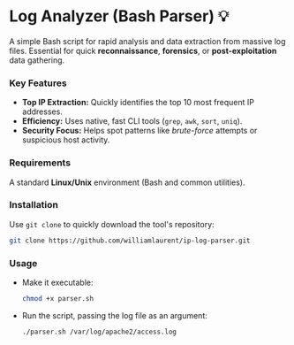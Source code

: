 # Log Analyzer (Bash Parser) 💡

A simple Bash script for rapid analysis and data extraction from massive log files. Essential for quick **reconnaissance**, **forensics**, or **post-exploitation** data gathering.

### Key Features

* **Top IP Extraction:** Quickly identifies the top 10 most frequent IP addresses.
* **Efficiency:** Uses native, fast CLI tools (`grep`, `awk`, `sort`, `uniq`).
* **Security Focus:** Helps spot patterns like *brute-force* attempts or suspicious host activity.

### Requirements

A standard **Linux/Unix** environment (Bash and common utilities).

### Installation

Use `git clone` to quickly download the tool's repository:

```bash
git clone https://github.com/williamlaurent/ip-log-parser.git
```

### Usage
-  Make it executable:
    ```bash
    chmod +x parser.sh
    ```
-  Run the script, passing the log file as an argument:
    ```bash
    ./parser.sh /var/log/apache2/access.log
    ```
